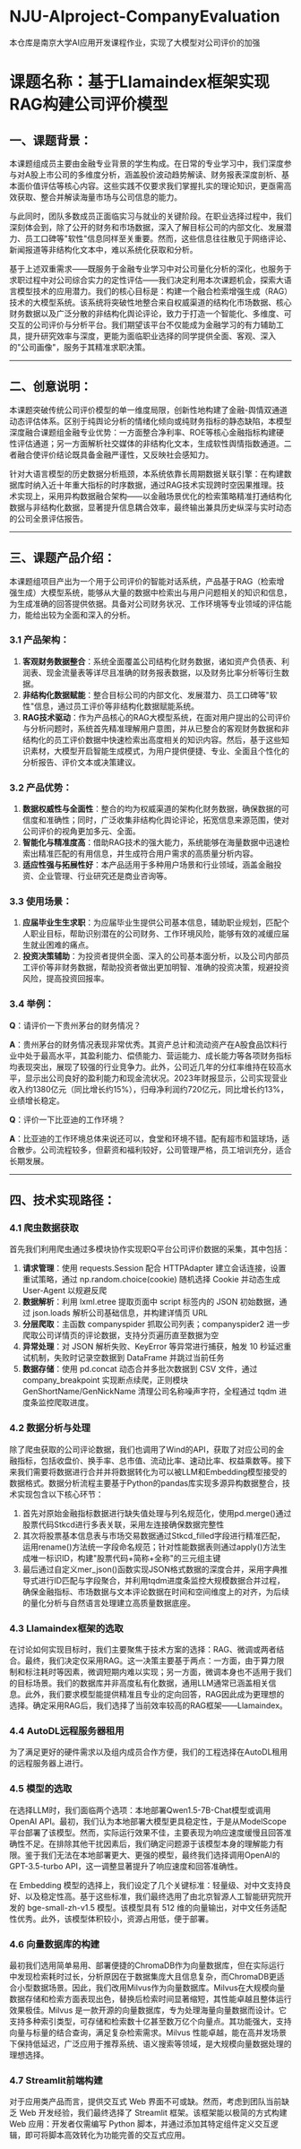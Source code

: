 # NJU-AIproject-CompanyEvaluation
本仓库是南京大学AI应用开发课程作业，实现了大模型对公司评价的加强
# 课题名称：基于Llamaindex框架实现RAG构建公司评价模型

## 一、课题背景：
本课题组成员主要由金融专业背景的学生构成。在日常的专业学习中，我们深度参与对A股上市公司的多维度分析，涵盖股价波动趋势解读、财务报表深度剖析、基本面价值评估等核心内容。这些实践不仅要求我们掌握扎实的理论知识，更亟需高效获取、整合并解读海量市场与公司信息的能力。

与此同时，团队多数成员正面临实习与就业的关键阶段。在职业选择过程中，我们深刻体会到，除了公开的财务和市场数据，深入了解目标公司的内部文化、发展潜力、员工口碑等"软性"信息同样至关重要。然而，这些信息往往散见于网络评论、新闻报道等非结构化文本中，难以系统化获取和分析。

基于上述双重需求——既服务于金融专业学习中对公司量化分析的深化，也服务于求职过程中对公司综合实力的定性评估——我们决定利用本次课题机会，探索大语言模型技术的应用潜力。我们的核心目标是：构建一个融合检索增强生成（RAG）技术的大模型系统。该系统将突破性地整合来自权威渠道的结构化市场数据、核心财务数据以及广泛分散的非结构化舆论评论，致力于打造一个智能化、多维度、可交互的公司评价与分析平台。我们期望该平台不仅能成为金融学习的有力辅助工具，提升研究效率与深度，更能为面临职业选择的同学提供全面、客观、深入的"公司画像"，服务于其精准求职决策。

---

## 二、创意说明：
本课题突破传统公司评价模型的单一维度局限，创新性地构建了金融-舆情双通道动态评估体系。区别于纯舆论分析的情绪化倾向或纯财务指标的静态缺陷，本模型深度融合课题组金融专业优势：一方面整合净利率、ROE等核心金融指标构建硬性评估通道；另一方面解析社交媒体的非结构化文本，生成软性舆情指数通道。二者融合使评价结论既具备金融严谨性，又反映社会感知力。

针对大语言模型的历史数据分析瓶颈，本系统依靠长周期数据关联引擎：在构建数据库时纳入近十年重大指标的时序数据，通过RAG技术实现跨时空因果推理。技术实现上，采用异构数据融合架构——以金融场景优化的检索策略精准打通结构化数据与非结构化数据，显著提升信息耦合效率，最终输出兼具历史纵深与实时动态的公司全景评估报告。

---

## 三、课题产品介绍：
本课题组项目产出为一个用于公司评价的智能对话系统，产品基于RAG（检索增强生成）大模型系统，能够从大量的数据中检索出与用户问题相关的知识和信息，为生成准确的回答提供依据。具备对公司财务状况、工作环境等专业领域的评估能力，能给出较为全面和深入的分析。

### 3.1 产品架构：
1. **客观财务数据整合**：系统全面覆盖公司结构化财务数据，诸如资产负债表、利润表、现金流量表等详尽且准确的财务报表数据，以及财务比率分析等衍生数据。
2. **非结构化数据赋能**：整合目标公司的内部文化、发展潜力、员工口碑等"软性"信息，通过员工评价等非结构化数据赋能系统。
3. **RAG技术驱动**：作为产品核心的RAG大模型系统，在面对用户提出的公司评价与分析问题时，系统首先精准理解用户意图，并从已整合的客观财务数据和非结构化的员工评价数据中快速检索出高度相关的知识内容。然后，基于这些知识素材，大模型开启智能生成模式，为用户提供便捷、专业、全面且个性化的分析报告、评价文本或决策建议。

### 3.2 产品优势：
1. **数据权威性与全面性**：整合的均为权威渠道的架构化财务数据，确保数据的可信度和准确性；同时，广泛收集非结构化舆论评论，拓宽信息来源范围，使对公司评价的视角更加多元、全面。
2. **智能化与精准度高**：借助RAG技术的强大能力，系统能够在海量数据中迅速检索出精准匹配的有用信息，并生成符合用户需求的高质量分析内容。
3. **适应性强与拓展性好**：本产品适用于多种用户场景和行业领域，涵盖金融投资、企业管理、行业研究还是商业咨询等。

### 3.3 使用场景：
1. **应届毕业生生求职**：为应届毕业生提供公司基本信息，辅助职业规划，匹配个人职业目标，帮助识别潜在的公司财务、工作环境风险，能够有效的减缓应届生就业困难的痛点。
2. **投资决策辅助**：为投资者提供全面、深入的公司基本面分析，以及公司内部员工评价等非财务数据，帮助投资者做出更加明智、准确的投资决策，规避投资风险，提高投资回报率。

### 3.4 举例：
**Q**：请评价一下贵州茅台的财务情况？

**A**：贵州茅台的财务情况表现非常优秀。其资产总计和流动资产在A股食品饮料行业中处于最高水平，其盈利能力、偿债能力、营运能力、成长能力等各项财务指标均表现突出，展现了较强的行业竞争力。此外，公司近几年的分红率维持在较高水平，显示出公司良好的盈利能力和现金流状况。2023年财报显示，公司实现营业收入约1380亿元（同比增长约15%），归母净利润约720亿元，同比增长约13%，业绩增长稳定。

**Q**：评价一下比亚迪的工作环境？

**A**：比亚迪的工作环境总体来说还可以，食堂和环境不错。配有超市和篮球场，适合散步。公司流程较多，但薪资和福利较好，公司管理严格，员工培训充分，适合长期发展。

---

## 四、技术实现路径：

### 4.1 爬虫数据获取
首先我们利用爬虫通过多模块协作实现职Q平台公司评价数据的采集，其中包括：

1. **请求管理**：使用 requests.Session 配合 HTTPAdapter 建立会话连接，设置重试策略，通过 np.random.choice(cookie) 随机选择 Cookie 并动态生成 User-Agent 以规避反爬
2. **数据解析**：利用 lxml.etree 提取页面中 script 标签内的 JSON 初始数据，通过 json.loads 解析公司基础信息，并构建详情页 URL
3. **分层爬取**：主函数 companyspider 抓取公司列表；companyspider2 进一步爬取公司详情页的评论数据，支持分页遍历直至数据为空
4. **异常处理**：对 JSON 解析失败、KeyError 等异常进行捕获，触发 10 秒延迟重试机制，失败时记录空数据到 DataFrame 并跳过当前任务
5. **数据存储**：使用 pd.concat 动态合并多批次数据到 CSV 文件，通过 company_breakpoint 实现断点续爬，正则模块 GenShortName/GenNickName 清理公司名称噪声字符，全程通过 tqdm 进度条监控爬取进度。

### 4.2 数据分析与处理
除了爬虫获取的公司评论数据，我们也调用了Wind的API，获取了对应公司的金融指标，包括收盘价、换手率、总市值、流动比率、速动比率、权益乘数等。接下来我们需要将数据进行合并并将数据转化为可以被LLM和Embedding模型接受的数据格式。数据分析流程主要基于Python的pandas库实现多源异构数据整合，技术实现包含以下核心环节：

1. 首先对原始金融指标数据进行缺失值处理与列名规范化，使用pd.merge()通过股票代码Stkcd进行多表关联，采用左连接确保数据完整性
2. 其次将股票基本信息表与市场交易数据通过Stkcd_filled字段进行精准匹配，运用rename()方法统一字段命名规范；针对性能数据表则通过apply()方法生成唯一标识ID，构建"股票代码+简称+全称"的三元组主键
3. 最后通过自定义mer_json()函数实现JSON格式数据的深度合并，采用字典推导式进行ID匹配与字段聚合，并利用tqdm进度条监控大规模数据合并过程，确保金融指标、市场数据与文本评论数据在时间和空间维度上的对齐，为后续的量化分析与自然语言处理建立高质量数据底座。

### 4.3 Llamaindex框架的选取
在讨论如何实现目标时，我们主要聚焦于技术方案的选择：RAG、微调或两者结合。最终，我们决定仅采用RAG。这一决策主要基于两点：一方面，由于算力限制和标注耗时等因素，微调短期内难以实现；另一方面，微调本身也不适用于我们的目标场景。我们的数据库并非高度私有化数据，通用LLM通常已涵盖相关信息。此外，我们要求模型能提供精准且专业的定向回答，RAG因此成为更理想的选择。确定采用RAG后，我们选择了当前效率较高的RAG框架——Llamaindex。

### 4.4 AutoDL远程服务器租用
为了满足更好的硬件需求以及组内成员合作方便，我们的工程选择在AutoDL租用的远程服务器上进行。

### 4.5 模型的选取
在选择LLM时，我们面临两个选项：本地部署Qwen1.5-7B-Chat模型或调用OpenAI API。最初，我们认为本地部署大模型更具稳定性，于是从ModelScope平台部署了该模型。然而，实际运行效果不佳，主要表现为响应速度缓慢且回答准确性不足。在排除其他干扰因素后，我们确定问题源于该模型本身的理解能力有限。鉴于我们无法在本地部署更大、更强的模型，最终我们选择调用OpenAI的GPT-3.5-turbo API，这一调整显著提升了响应速度和回答准确性。

在 Embedding 模型的选择上，我们设定了几个关键标准：轻量级、对中文支持良好、以及稳定性高。基于这些标准，我们最终选用了由北京智源人工智能研究院开发的 bge-small-zh-v1.5 模型。该模型具有 512 维的向量输出，对中文任务适配性优秀。此外，该模型体积较小，资源占用低，便于部署。

### 4.6 向量数据库的构建
最初我们选用简单易用、部署便捷的ChromaDB作为向量数据库，但在实际运行中发现检索耗时过长，分析原因在于数据集庞大且信息复杂，而ChromaDB更适合小型数据场景。因此，我们改用Milvus作为向量数据库。Milvus在大规模向量数据存储和检索方面表现出色，替换后检索时间显著缩短，其性能卓越且整体运行效果极佳。Milvus 是一款开源的向量数据库，专为处理海量向量数据而设计。它支持多种索引类型，可存储和检索数十亿甚至数万亿个向量点。其功能强大，支持向量与标量的结合查询，满足复杂检索需求。Milvus 性能卓越，能在高并发场景下保持低延迟，广泛应用于推荐系统、语义搜索等领域，是大规模向量数据处理的理想选择。

### 4.7 Streamlit前端构建
对于应用类产品而言，提供交互式 Web 界面不可或缺。然而，考虑到团队当前缺乏 Web 开发经验，我们最终选择了 Streamlit 框架。该框架能以极简的方式构建 Web 应用：开发者仅需编写 Python 脚本，并通过添加其特定组件定义交互逻辑，即可将脚本高效转化为功能完善的交互式应用。
